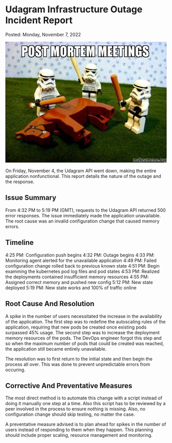 # Udagram Infrastructure Outage Incident Report
Posted: Monday, November 7, 2022

![Flogging a dead horse](post-mortem-meetings.jpg)

On Friday, November 4, the Udagram API went down, making the entire application nonfunctional. This report details the nature of the outage and the response.

## Issue Summary
From 4:32 PM to 5:19 PM (GMT), requests to the Udagram API returned 500 error responses. The issue immediately made the application unavailable. The root cause was an invalid configuration change that caused memory errors.

## Timeline
4:25 PM: Configuration push begins
4:32 PM: Outage begins
4:33 PM: Monitoring agent alerted for the unavailable application
4:49 PM: Failed configuration change rolled back to previous known state
4:51 PM: Begin examining the kubernetes pod log files and pod states
4:53 PM: Realized the deployments contained insufficient memory resources
4:55 PM: Assigned correct memory and pushed new config
5:12 PM: New state deployed
5:19 PM: New state works and 100% of traffic online

## Root Cause And Resolution
A spike in the number of users necessitated the increase in the availability of the application. The first step was to redefine the autoscaling rules of the application, requiring that new pods be created once existing pods surpassed 45% usage. The second step was to increase the deployment memory resources of the pods. The DevOps engineer forgot this step and so when the maximum number of pods that could be created was reached, the application still became entirely unavailable.

The resolution was to first return to the initial state and then begin the process all over. This was done to prevent unpredictable errors from occuring.

## Corrective And Preventative Measures
The most direct method is to automate this change with a script instead of doing it manually one step at a time. Also this script has to be reviewed by a peer involved in the process to ensure nothing is missing. Also, no configuration change should skip testing, no matter the case.

A preventative measure advised is to plan ahead for spikes in the number of users instead of responding to them when they happen. This planning should include proper scaling, resource management and monitoring.
